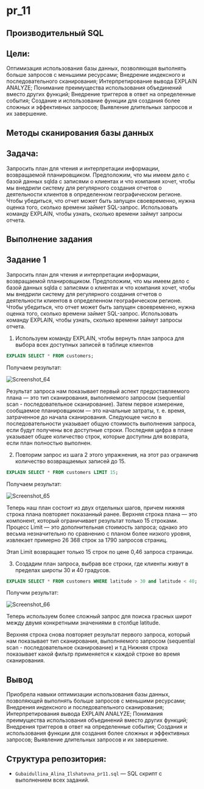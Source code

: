 # pr_11
## Производительный SQL

## Цели:
Оптимизация использования базы данных, позволяющая выполнять больше запросов с меньшими ресурсами; Внедрение индексного и последовательного сканирования; Интерпретирование вывода EXPLAIN ANALYZE; Понимание преимущества использования объединений вместо других функций; Внедрение триггеров в ответ на определенные события; Создание и использование функции для создания более сложных и эффективных запросов; Выявление длительных запросов и их завершение.

## Методы сканирования базы данных

## Задача:
Запросить план для чтения и интерпретации информации, возвращаемой планировщиком.
Предположим, что мы имеем дело с базой данных sqlda с записями о клиентах и что компания хочет, чтобы мы внедрили систему для регулярного создания отчетов о
деятельности клиентов в определенном географическом регионе.
Чтобы убедиться, что отчет может быть запущен своевременно, нужна оценка того, сколько времени займет SQL-запрос. Использовать команду EXPLAIN, чтобы узнать,
сколько времени займут запросы отчета.


## Выполнение задания

## Задание 1

Запросить план для чтения и интерпретации информации, возвращаемой планировщиком. Предположим, что мы имеем дело с базой данных sqlda с записями о клиентах и что компания хочет, чтобы мы внедрили систему для регулярного создания отчетов о деятельности клиентов в определенном географическом регионе.
Чтобы убедиться, что отчет может быть запущен своевременно, нужна оценка того, сколько времени займет SQL-запрос. Использовать команду EXPLAIN, чтобы узнать,
сколько времени займут запросы отчета.

1. Используем команду EXPLAIN, чтобы вернуть план запроса для выбора всех доступных записей в таблице клиентов
```sql
EXPLAIN SELECT * FROM customers;
```
Получаем результат:


![Screenshot_64](https://github.com/user-attachments/assets/dbfb74d4-1d18-43b2-ae78-5e156f65b989)



Результат запроса нам показывает первый аспект предоставляемого плана — это тип сканирования, выполняемого запросом (sequential scan - последовательное сканирование).
Затем первое измерение, сообщаемое планировщиком — это начальные затраты, т. е. время, затраченное до начала сканирования.
Следующее число в последовательности указывает общую стоимость выполнения запроса, если будут получены все доступные строки. Последняя цифра в плане указывает общее
количество строк, которые доступны для возврата, если план полностью выполнен.


2. Повторим запрос из шага 2 этого упражнения, на этот раз ограничив количество возвращаемых записей до 15.
```sql
EXPLAIN SELECT * FROM customers LIMIT 15;
```
Получаем результат:


![Screenshot_65](https://github.com/user-attachments/assets/484f47aa-8ed1-4583-85c1-07717961f356)



Теперь наш план состоит из двух отдельных шагов, причем нижняя строка плана повторяет показанный ранее.
Верхняя строка плана — это компонент, который ограничивает результат только 15 строками. Процесс Limit — это дополнительная стоимость запроса; однако это весьма
незначительно по сравнению с планом более низкого уровня,
извлекает примерно 26 368 строк за 1790 запросов страниц.

Этап Limit возвращает только 15 строк по цене 0,46
запроса страницы.


3. Создадим план запроса, выбрав все строки, где клиенты живут в пределах широты 30 и 40 градусов.
```sql
EXPLAIN SELECT * FROM customers WHERE latitude > 30 and latitude < 40;
```

Получим результат:


![Screenshot_66](https://github.com/user-attachments/assets/2a17735e-831e-4068-a178-3f3efce79da6)


Теперь используем более сложный запрос для поиска грасных широт между двумя конкретными значениями в столбце latitude. 

Верхняя строка снова повторяет результат первого запроса, который нам показывает тип сканирования, выполняемого запросом (sequential scan - последовательное сканирование) и т.д
Нижняя строка показывает какой фильтр применяется к каждой строке во время сканирования.


## Вывод
Приобрела навыки оптимизации использования базы данных, позволяющей выполнять больше запросов с меньшими ресурсами; Внедрения индексного и последовательного сканирования; Интерпретирования вывода EXPLAIN ANALYZE; Понимания преимущества использования объединений вместо других функций; Внедрения триггеров в ответ на определенные события; Создания и использования функции для создания более сложных и эффективных запросов; Выявление длительных запросов и их завершение.

## Структура репозитория:
- `Gubaidullina_Alina_Ilshatovna_pr11.sql` — SQL скрипт с выполнением всех заданий.
